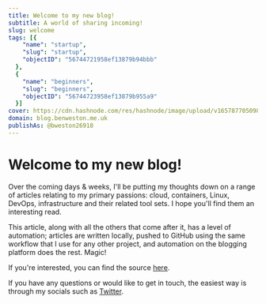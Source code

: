 ```yaml
---
title: Welcome to my new blog!
subtitle: A world of sharing incoming!
slug: welcome
tags: [{
    "name": "startup",
    "slug": "startup",
    "objectID": "56744721958ef13879b94bbb"
  },
  {
    "name": "beginners",
    "slug": "beginners",
    "objectID": "56744723958ef13879b955a9"
  }]
cover: https://cdn.hashnode.com/res/hashnode/image/upload/v1657877050984/mnciHZYcx.png?auto=compress
domain: blog.benweston.me.uk
publishAs: @bweston26918
---
```


# Welcome to my new blog!

Over the coming days & weeks, I'll be putting my thoughts down on a range of articles relating to my primary passions: cloud, containers, Linux, DevOps, infrastructure and their related tool sets.  I hope you'll find them an interesting read.   

This article, along with all the others that come after it, has a level of automation; articles are written locally, pushed to GitHub using the same workflow that I use for any other project, and automation on the blogging platform does the rest.  Magic!   

If you're interested, you can find the source [here](https://github.com/bweston26918/blog-articles).   

If you have any questions or would like to get in touch, the easiest way is through my socials such as [Twitter](https://twitter.com/bweston26918).   